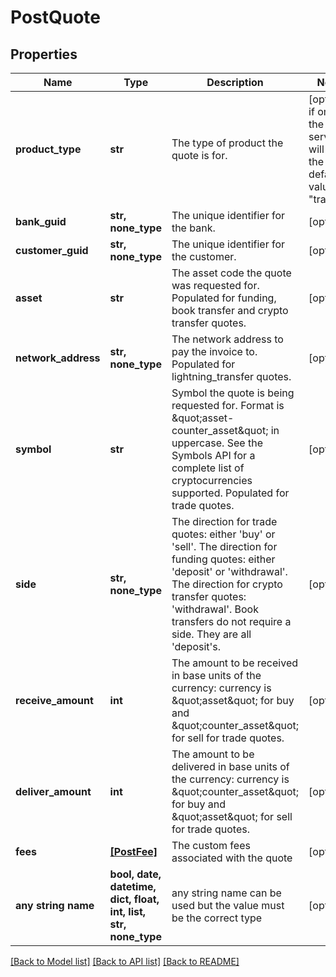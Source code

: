 # PostQuote


## Properties
Name | Type | Description | Notes
------------ | ------------- | ------------- | -------------
**product_type** | **str** | The type of product the quote is for. | [optional]  if omitted the server will use the default value of "trading"
**bank_guid** | **str, none_type** | The unique identifier for the bank. | [optional] 
**customer_guid** | **str, none_type** | The unique identifier for the customer. | [optional] 
**asset** | **str** | The asset code the quote was requested for. Populated for funding, book transfer and crypto transfer quotes. | [optional] 
**network_address** | **str, none_type** | The network address to pay the invoice to. Populated for lightning_transfer quotes. | [optional] 
**symbol** | **str** | Symbol the quote is being requested for. Format is \&quot;asset-counter_asset\&quot; in uppercase. See the Symbols API for a complete list of cryptocurrencies supported. Populated for trade quotes. | [optional] 
**side** | **str, none_type** | The direction for trade quotes: either &#39;buy&#39; or &#39;sell&#39;. The direction for funding quotes: either &#39;deposit&#39; or &#39;withdrawal&#39;. The direction for crypto transfer quotes: &#39;withdrawal&#39;. Book transfers do not require a side. They are all &#39;deposit&#39;s.  | [optional] 
**receive_amount** | **int** | The amount to be received in base units of the currency: currency is \&quot;asset\&quot; for buy and \&quot;counter_asset\&quot; for sell for trade quotes. | [optional] 
**deliver_amount** | **int** | The amount to be delivered in base units of the currency: currency is \&quot;counter_asset\&quot; for buy and \&quot;asset\&quot; for sell for trade quotes. | [optional] 
**fees** | [**[PostFee]**](PostFee.md) | The custom fees associated with the quote | [optional] 
**any string name** | **bool, date, datetime, dict, float, int, list, str, none_type** | any string name can be used but the value must be the correct type | [optional]

[[Back to Model list]](../README.md#documentation-for-models) [[Back to API list]](../README.md#documentation-for-api-endpoints) [[Back to README]](../README.md)


